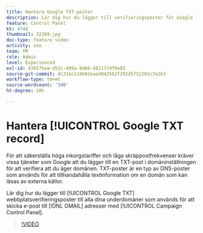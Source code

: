 ```yaml
---
title: Hantera Google TXT-poster
description: Lär dig hur du lägger till verifieringsposter för Google TXT-webbplatser i underdomäner som används för att skicka e-post till GMAIL-adresser via Kontrollpanelen för Campaign.
feature: Control Panel
kt: 4744
thumbnail: 32369.jpg
doc-type: feature video
activity: use
team: PM
role: Admin
level: Experienced
exl-id: 436575ea-d53c-409a-8d66-48217c9f9a83
source-git-commit: dc31bc114b82eae4042562f292d5f52203c7e2b3
workflow-type: tm+mt
source-wordcount: '100'
ht-degree: 28%

---
```


# Hantera [!UICONTROL Google TXT record]

För att säkerställa höga inkorgstariffer och låga skräppostfrekvenser kräver vissa tjänster som Google att du lägger till en TXT-post i domäninställningen för att verifiera att du äger domänen. TXT-poster är en typ av DNS-poster som används för att tillhandahålla textinformation om en domän som kan läsas av externa källor.

Lär dig hur du lägger till [!UICONTROL Google TXT] webbplatsverifieringsposter till alla dina underdomäner som används för att skicka e-post till [!DNL GMAIL] adresser med [!UICONTROL Campaign Control Panel].

>[!VIDEO](https://video.tv.adobe.com/v/32369?quality=12)

